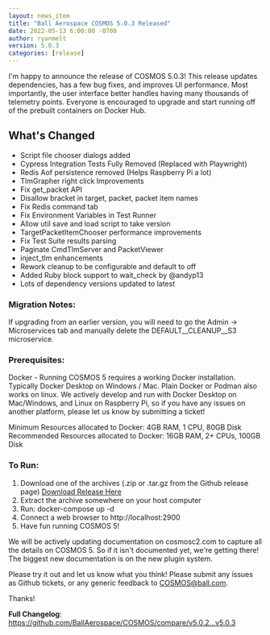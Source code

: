 ```yaml
---
layout: news_item
title: "Ball Aerospace COSMOS 5.0.3 Released"
date: 2022-05-13 6:00:00 -0700
author: ryanmelt
version: 5.0.3
categories: [release]
---
```


I'm happy to announce the release of COSMOS 5.0.3!   This release updates dependencies, has a few bug fixes, and improves UI performance.
Most importantly, the user interface better handles having many thousands of telemetry points.  Everyone is encouraged to upgrade and start running off of the prebuilt containers on Docker Hub.

## What's Changed

* Script file chooser dialogs added
* Cypress Integration Tests Fully Removed (Replaced with Playwright)
* Redis Aof persistence removed (Helps Raspberry Pi a lot)
* TlmGrapher right click Improvements
* Fix get_packet API
* Disallow bracket in target, packet, packet item names
* Fix Redis command tab
* Fix Environment Variables in Test Runner
* Allow util save and load script to take version
* TargetPacketItemChooser performance improvements
* Fix Test Suite results parsing
* Paginate CmdTlmServer and PacketViewer
* inject_tlm enhancements
* Rework cleanup to be configurable and default to off
* Added Ruby block support to wait_check by @andyp13
* Lots of dependency versions updated to latest

### Migration Notes:

If upgrading from an earlier version, you will need to go the Admin -> Microservices tab and manually delete the DEFAULT__CLEANUP__S3 microservice.

### Prerequisites:

Docker - Running COSMOS 5 requires a working Docker installation.  Typically Docker Desktop on Windows / Mac.  Plain Docker or Podman also works on linux.  We actively develop and run with Docker Desktop on Mac/Windows, and Linux on Raspberry Pi, so if you have any issues on another platform, please let us know by submitting a ticket!

Minimum Resources allocated to Docker: 4GB RAM, 1 CPU, 80GB Disk
Recommended Resources allocated to Docker: 16GB RAM, 2+ CPUs, 100GB Disk

### To Run:

1. Download one of the archives (.zip or .tar.gz from the Github release page) [Download Release Here](https://github.com/BallAerospace/COSMOS/releases/tag/v5.0.3)
2. Extract the archive somewhere on your host computer
3. Run: docker-compose up -d
4. Connect a web browser to http://localhost:2900
5. Have fun running COSMOS 5!

We will be actively updating documentation on cosmosc2.com to capture all the details on COSMOS 5.  So if it isn't documented yet, we're getting there!  The biggest new documentation is on the new plugin system.

Please try it out and let us know what you think!  Please submit any issues as Github tickets, or any generic feedback to COSMOS@ball.com.

Thanks!

**Full Changelog**: https://github.com/BallAerospace/COSMOS/compare/v5.0.2...v5.0.3
